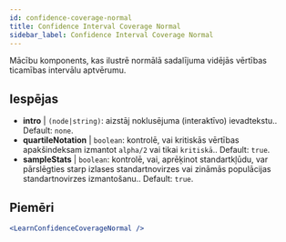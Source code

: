 ```yaml
---
id: confidence-coverage-normal
title: Confidence Interval Coverage Normal
sidebar_label: Confidence Interval Coverage Normal
---
```


Mācību komponents, kas ilustrē normālā sadalījuma vidējās vērtības ticamības intervālu aptvērumu.

## Iespējas

* __intro__ | `(node|string)`: aizstāj noklusējuma (interaktīvo) ievadtekstu.. Default: `none`.
* __quartileNotation__ | `boolean`: kontrolē, vai kritiskās vērtības apakšindeksam izmantot `alpha/2` vai tikai `kritiskā`.. Default: `true`.
* __sampleStats__ | `boolean`: kontrolē, vai, aprēķinot standartkļūdu, var pārslēgties starp izlases standartnovirzes vai zināmās populācijas standartnovirzes izmantošanu.. Default: `true`.


## Piemēri

```jsx live
<LearnConfidenceCoverageNormal />
```

